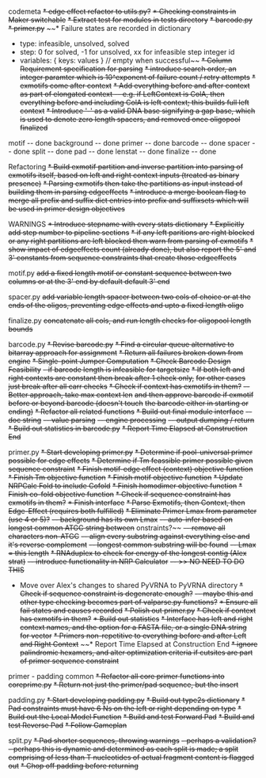 codemeta
~~* edge effect refactor to utils.py?~~
~~* Checking constraints in Maker switchable~~
~~* Extract test for modules in tests directory~~
  ~~* barcode.py~~
  ~~* primer.py~~
~~* Failure states are recorded in dictionary
  - type: infeasible, unsolved, solved
  - step: 0  for solved,
          -1 for unsolved,
          xx for infeasible step integer id
  - variables: {
      keys: values
    } // empty when successful~~
~~* Column Requirement specification for parsing~~
~~* introduce search order, an integer paramter
  which is 10^exponent of failure count / retry attempts~~
~~* exmotifs come after context~~
~~* Add everything before and after context as part of elongated context
  -- e.g. if LeftContext is ColA, then everything before and including
     ColA is left context; this builds full left context~~
~~* Introduce '-' as a valid DNA base signifying a gap base, which
  is used to denote zero length spacers, and removed once oligopool
  finalized~~

motif      -- done
background -- done
primer     -- done
barcode    -- done
spacer     -- done
split      -- done
pad        -- done
lenstat    -- done
finalize   -- done

Refactoring
~~* Build exmotif partition and inverse partition into
  parsing of exmotifs itself, based on left and right
  context inputs (treated as binary presence)~~
~~* Parsing exmotifs then take the partitions as input
  instead of building them in parsing edgeeffects~~
~~* introduce a merge boolean flag to merge all prefix
  and suffix dict entries into prefix and suffixsets
  which will be used in primer design objectives~~

WARNINGS
~~* Introduce stepname with every stats dictionary~~
~~* Explicitly add step number to pipeline sections~~
~~* if any left paritions are right blocked or any right
  partitions are left blocked then warn from parsing
  of exmotifs~~
~~* show impact of edgeeffects count (already done), but
  also report the 5' and 3' constants from sequence
  constraints that create those edgeeffects~~

motif.py
~~add a fixed length motif or constant sequence
between two columns or at the 3' end by default
default 3' end~~

spacer.py
~~add variable length spacer between two cols of
choice or at the ends of the oligos, preventing
edge effects and upto a fixed length oligo~~

finalize.py
~~concatenate all cols, and run length checks
for oligopool length bounds~~

barcode.py
~~* Revise barcode.py~~
~~* Find a circular queue alternative to bitarray approach for assignment~~
~~* Return all failures broken down from engine~~
~~* Single-point Jumper Computation~~
~~* Check Barcode Design Feasibility~~
  ~~- if barcode length is infeasible for targetsize~~
~~* If both left and right contexts are constant then break after 1 check only,~~
  ~~for other cases just break after all carr checks~~
~~* Check if context has exmotifs in them?~~
  ~~-- Better approach, take max context len~~
     ~~and then approve barcode if exmotif~~
     ~~before or beyond barcode (doesn't touch~~
     ~~the barcode either in starting or ending)~~
~~* Refactor all related functions~~
~~* Build out final module interface~~
  ~~-- doc string~~
  ~~-- value parsing~~
  ~~-- engine processing~~
  ~~-- output dumping / return~~
~~* Build out statistics in barcode.py~~
~~* Report Time Elapsed at Construction End~~

primer.py
~~* Start developing primer.py~~
~~* Determine if pool-universal primer possible for edge effects~~
~~* Determine if Tm feassible primer possible given sequence constraint~~
~~* Finish motif-edge effect (context) objective function~~
~~* Finish Tm objective function~~
~~* Finish motif objective function~~
~~* Update NRPCalc Fold to include Cofold~~
~~* Finish homodimer objective function~~
~~* Finish co-fold objective function~~
~~* Check if sequence constraint has exmotifs in them?~~
~~* Finish interface~~
~~* Parse Exmotifs, then Context, then Edge-Effect (requires both fulfilled)~~
~~* Eliminate Primer Lmax from parameter (use 4 or 5)?~~
  ~~-- background has its own Lmax~~
  ~~-- auto-infer based on longest common ATGC string between~~
     onstraints?~~
     ~~-- remove all characters non-ATGC~~
     ~~-- align every substring against everything
        else and it's reverse complement~~
     ~~-- longest common substring will be found~~
     ~~-- Lmax = this length~~
~~* RNAduplex to check for energy of the longest contig (Alex strat)~~
  ~~-- introduce functionality in NRP Calculator~~
  ~~-- >> NO NEED TO DO THIS~~
* Move over Alex's changes to shared PyVRNA to PyVRNA directory
~~* Check if sequence constraint is degenerate enough?~~
  ~~-- maybe this and other type checking becomes part of valparse.py functions?~~
~~* Ensure all fail states and causes recorded~~
~~* Polish out primer.py~~
~~* Check if context has exmotifs in them?~~
~~* Build out statistics~~
~~* Interface has left and right context names, and the option
  for a FASTA file, or a single DNA string for vector~~
~~* Primers non-repetitive to everything before and after Left and Right Context~~
~~* Report Time Elapsed at Construction End
~~* ignore palindromic hexamers, and alter optimization criteria
  if cutsites are part of primer sequence constraint~~

primer - padding common
~~* Refactor all core primer functions into coreprime.py~~
~~* Return not just the primer/pad sequence, but the insert~~

padding.py
~~* Start developing padding.py~~
~~* Build out type2s dictionary~~
~~* Pad constraints must have 6 Ns on the left or right depending on type~~
~~* Build out the Local Model Function~~
~~* Build and test Forward Pad~~
~~* Build and test Reverse Pad~~
~~* Follow Gameplan~~

split.py
~~* Pad shorter sequences, throwing warnings~~
    ~~- perhaps a validation?~~
    ~~- perhaps this is dynamic and determined
      as each split is made; a split comprising
      of less than T nucleotides of actual
      fragment content is flagged out~~
~~* Chop off padding before returning~~